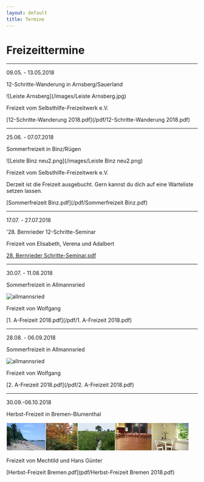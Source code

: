 ```yaml
---
layout: default
title: Termine
---
```

# Freizeittermine

---------------------------------------------------------------------

09.05. - 13.05.2018

12-Schritte-Wanderung in Arnsberg/Sauerland

![Leiste Arnsberg](/images/Leiste Arnsberg.jpg)

Freizeit vom Selbsthilfe-Freizeitwerk e.V.

[12-Schritte-Wanderung 2018.pdf](/pdf/12-Schritte-Wanderung 2018.pdf)

----------------------------------------------------------------------------

25.06. - 07.07.2018

Sommerfreizeit in Binz/Rügen

![Leiste Binz neu2.png](/images/Leiste Binz neu2.png)

Freizeit vom Selbsthilfe-Freizeitwerk e.V.

Derzeit ist die Freizeit ausgebucht. Gern kannst du dich auf eine Warteliste setzen lassen.

[Sommerfreizeit Binz.pdf](/pdf/Sommerfreizeit Binz.pdf)

----------------------------------------------------------------------------

17.07. - 27.07.2018

'28. Bernrieder 12-Schritte-Seminar

Freizeit von Elisabeth, Verena und Adalbert

[28. Bernrieder Schritte-Seminar.pdf](/pdf/Bernried18-18.02.28-FlyerPDF07.17-27.pdf) 

----------------------------------------------------------------------------

30.07. - 11.08.2018

Sommerfreizeit in Allmannsried

![allmannsried](/images/allmansried.jpeg)

Freizeit von Wolfgang

[1. A-Freizeit 2018.pdf](/pdf/1. A-Freizeit 2018.pdf)

-----------------------------------------------------------------------------

28.08. - 06.09.2018

Sommerfreizeit in Allmannsried

![allmannsried](/images/allmansried.jpeg)

Freizeit von Wolfgang

[2. A-Freizeit 2018.pdf](/pdf/2. A-Freizeit 2018.pdf)

-----------------------------------------------------------------------------

30.09.-06.10.2018

Herbst-Freizeit in Bremen-Blumenthal

![Bremen](images/Leiste_Herbst_Bremen.jpg)

Freizeit von Mechtild und Hans Günter

[Herbst-Freizeit Bremen.pdf](pdf/Herbst-Freizeit Bremen 2018.pdf)

